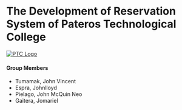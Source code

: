 # The Development of Reservation System of Pateros Technological College

[![PTC Logo](https://raw.githubusercontent.com/jmrl23/system/main/public/static/favicon.ico)](https://www.facebook.com/ptc1993/)

#### Group Members
  - Tumamak, John Vincent
  - Espra, Johnlloyd
  - Pielago, John McQuin Neo
  - Gaitera, Jomariel
